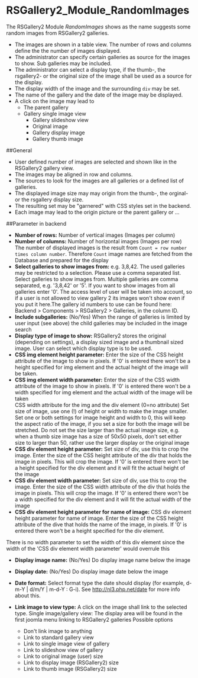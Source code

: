 # RSGallery2_Module_RandomImages

The RSGallery2 Module *RandomImages* shows as the name suggests some random images from RSGallery2 galleries.

* The images are shown in a table view. The number of rows and columns define the the number of images displayed.
* The administrator can specify certain galleries as source for the images to show. Sub galleries may be included.
* The administrator can select a display type, if the thumb-, the rsgallery2- or the original size of the image shall be used as a source for the display.
* The display width of the image and the surrounding `div` may be set.
* The name of the gallery and the date of the image may be displayed.
* A click on the image may lead to
  * The parent gallery
  * Gallery single image view
	* Gallery slideshow view
	* Original image
	* Gallery display image
	* Gallery thumb image

##General

* User defined number of images are selected and shown like in the RSGallery2 gallery view.
 * The images may be aligned in row and columns.
 * The sources to look for the images are all galleries or a defined list of galleries.
 * The displayed image size may may origin from the thumb-, the orginal- or the rsgallery display size.
 * The resulting set may be "garnered" with CSS styles set in the backend.
 * Each image may lead to the origin picture or the parent gallery or ...

##Parameter in backend

* **Number of rows:** Number of vertical images  (Images per column)  
* **Number of columns:** Number of horizontal images (Images per row)  
The number of displayed images is the result from `Count = row number times column number`. Therefore `Count` image names are fetched from the Database and prepared for the display
* **Select galleries to show images from:** e.g. 3,8,42. The used galleries may be restricted to a selection. Please use a comma separated list. Select galleries to show images from. Multiple galleries are comma separated, e.g. '3,8,42' or '5'. If you want to show images from all galleries enter '0'. The access level of user will be taken into account, so if a user is not allowed to view gallery 2 its images won't show even if you put it here.The gallery id numbers to use can be found here: Backend > Components > RSGallery2 > Galleries, in the column ID.
* **Include subgalleries:** (No/Yes)  When the range of galleries is limited by user input (see above) the child galleries may be included in the image search  
* **Display type of image to show:**  RSGallery2 stores the original (depending on settings), a display sized image and a thumbnail sized image. User can select which display type is to be used.
* **CSS img element height parameter:**  Enter the size of the CSS height attribute of the image to show in pixels. If '0' is entered there won't be a height specified for img element and the actual height of the image will be taken.  
* **CSS img element width parameter:** Enter the size of the CSS width attribute of the image to show in pixels. If '0' is entered there won't be a width specified for img element and the actual width of the image will be taken  
CSS width attribute for the img and the div element (0=no attribute)
Set size of image, use one (!) of height or width to make the image smaller. Set one or both settings for image height and width to 0, this will keep the aspect ratio of the image, if you set a size for both the image will be stretched. Do not set the size larger than the actual image size, e.g. when a thumb size image has a size of 50x50 pixels, don't set either size to larger than 50, rather use the larger display or the original image
* **CSS div element height parameter:** Set size of div, use this to crop the image. Enter the size of the CSS height attribute of the div that holds the image in pixels. This will crop the image. If '0' is entered there won't be a height specified for the div element and it will fit the actual height of the image  
* **CSS div element width parameter:** Set size of div, use this to crop the image. Enter the size of the CSS width attribute of the div that holds the image in pixels. This will crop the image. If '0' is entered there won't be a width specified for the div element and it will fit the actual width of the image
* **CSS div element height parameter for name of image:** CSS div element height parameter for name of image. Enter the size of the CSS height attribute of the dive that holds the name of the image, in pixels. If '0' is entered there won't be a height specified for the div element.

There is no width parameter to set the width of this div element since the width of the 'CSS div element width parameter' would overrule this   
* **Display image name:** (No/Yes) Do display image name below the image   
* **Display date:** (No/Yes) Do display image date below the image
* **Date format:** Select format type the date should display (for example, d-m-Y | d/m/Y | m-d-Y : G-i). See <http://nl3.php.net/date> for more info about this.
* **Link image to view type:**  A click on the image shall link to the selected type. Single image/gallery view: The display area will be found in the first joomla menu linking to RSGallery2 galleries
Possible options  

   * Don't link image to anything  
   * Link to standard gallery view  
   * Link to single image view of gallery  
   * Link to slideshow view of gallery  
   * Link to original image (user) size  
   * Link to display image (RSGallery2) size  
   * Link to thumb image (RSGallery2) size  
